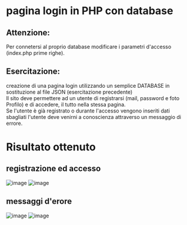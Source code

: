 # pagina login in PHP con database
## Attenzione:
Per connetersi al proprio database modificare i parametri d'accesso (index.php prime righe). 

## Esercitazione: 
creazione di una pagina login utilizzando un semplice DATABASE in sostituzione al file JSON (esercitazione precedente)  
Il sito deve permettere ad un utente di registrarsi (mail, password e foto Profilo) e di accedere, il tutto nella stessa pagina.  
Se l'utente è già registrato o durante l'accesso vengono inseriti dati sbagliati l'utente deve venirni a conoscienza attraverso un messaggio di errore.  

# Risultato ottenuto
## registrazione ed accesso
![image](https://user-images.githubusercontent.com/83471920/204997149-15bde2f1-e8ef-469c-a506-65d1688035f1.png)
![image](https://user-images.githubusercontent.com/83471920/204997274-d5223f05-28b9-4161-b205-7e1ad24c71ff.png)

## messaggi d'erore
![image](https://user-images.githubusercontent.com/83471920/204997562-9622aa48-ca90-45ca-8743-cd77edd14370.png)
![image](https://user-images.githubusercontent.com/83471920/204997644-7ed85c23-c350-4564-a04a-ecb556b89b11.png)
